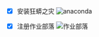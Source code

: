 - [x] 安装狂蟒之灾
![anaconda](https://github.com/djsbhhh/computational_physics_N2014301020116/blob/master/Picture/anaconda.png)


- [x] 注册作业部落
![作业部落](https://github.com/djsbhhh/computational_physics_N2014301020116/blob/master/Picture/%E4%BD%9C%E4%B8%9A%E9%83%A8%E8%90%BD.png)
